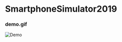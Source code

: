 # SmartphoneSimulator2019

### demo.gif
![Demo](https://github.com/kyourikey/SmartphoneSimulator2019/blob/master/demo.gif)
